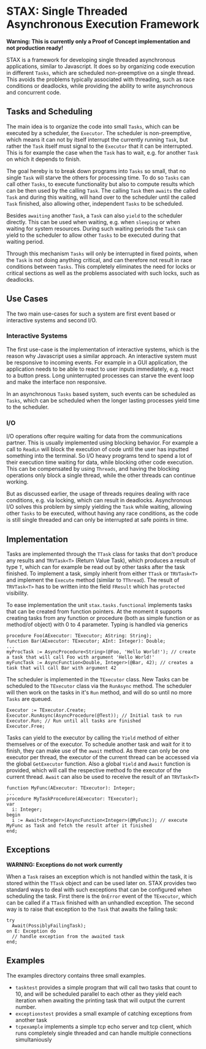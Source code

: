 # STAX: Single Threaded Asynchronous Execution Framework
**Warning: This is currently only a Proof of Concept implementation and not production ready!**

STAX is a framework for developing single threaded asynchronous applications, similar to Javascript.
It does so by organizing code execution in different `Tasks`, which are scheduled non-preemptive on a single thread. This avoids the problems typically associated with threading, such as race conditions or deadlocks, while providing the ability to write asynchronous and concurrent code.

## Tasks and Scheduling
The main idea is to organize the code into small `Tasks`, which can be executed by a scheduler, the `Executor`.
The scheduler is non-preemptive, which means it can not by itself interrupt the currently running `Task`, but rather the `Task` itself must signal to the `Executor` that it can be interrupted.
This is for example the case when the `Task` has to wait, e.g. for another `Task` on which it depends to finish.

The goal hereby is to break down programs into `Tasks` so small, that no single `Task` will starve the others for processing time.
To do so `Tasks` can call other `Tasks`, to execute functionality but also to compute results which can be then used by the calling `Task`.
The calling `Task` then `awaits` the called `Task` and during this waiting, will hand over to the scheduler until the called `Task` finished, also allowing other, independent `Tasks` to be scheduled.

Besides `awaiting` another `Task`, a `Task` can also `yield` to the scheduler directly.
This can be used when waiting, e.g. when `sleeping` or when waiting for system resources.
During such waiting periods the `Task` can yield to the scheduler to allow other `Tasks` to be executed during that waiting period.

Through this mechanism `Tasks` will only be interrupted in fixed points, when the `Task` is not doing anything critical, and can therefore not result in race conditions between `Tasks`.
This completely eliminates the need for locks or critical sections as well as the problems associated with such locks, such as deadlocks.

## Use Cases
The two main use-cases for such a system are first event based or interactive systems and second I/O.
### Interactive Systems
The first use-case is the implementation of interactive systems, which is the reason why Javascript uses a similar approach.
An interactive system must be responsive to incoming events.
For example in a GUI application, the application needs to be able to react to user inputs immediately, e.g. react to a button press.
Long uninterrupted processes can starve the event loop and make the interface non responsive.

In an asynchronous `Tasks` based system, such events can be scheduled as `Tasks`, which can be scheduled when the longer lasting processes yield time to the scheduler.

### I/O
I/O operations ofter require waiting for data from the communications partner.
This is usually implemented using blocking behavior.
For example a call to `ReadLn` will block the execution of code until the user has inputted something into the terminal.
So I/O heavy programs tend to spend a lot of their execution time waiting for data, while blocking other code execution.
This can be compensated by using `Threads`, and having the blocking operations only block a single thread, while the other threads can continue working.

But as discussed earlier, the usage of threads requires dealing with race conditions, e.g. via locking, which can result in deadlocks.
Asynchronous I/O solves this problem by simply yielding the `Task` while waiting, allowing other `Tasks` to be executed, without having any race conditions, as the code is still single threaded and can only be interrupted at safe points in time.

## Implementation
Tasks are implemented through the `TTask` class for tasks that don't produce any results and `TRVTask<T>` (Return Value Task), which produces a result of type `T`, which can for example be read out by other tasks after the task finished.
To implement a task, simply inherit from either `TTask` or `TRVTask<T>` and implement the `Execute` method (similar to `TThread`).
The result of `TRVTask<T>` has to be written into the field `FResult` which has `protected` visibility.

To ease implementation the unit `stax.tasks.functional` implements tasks that can be created from function pointers.
At the moment it supports creating tasks from any function or procedure (both as simple function or as method/of object) with 0 to 4 parameter.
Typing is handled via generics
```
procedure Foo(AExecutor: TExecutor; AString: String);
function Bar(AExecutor: TExecutor; AInt: Integer): Double;
...
myProcTask := AsyncProcedure<String>(@Foo, 'Hello World!'); // create a task that will call Foo with argument 'Hello World!'
myFuncTask := AsyncFunction<Double, Integer>(@Bar, 42); // creates a task that will call Bar with argument 42
```

The scheduler is implemented in the `TExecutor` class.
New Tasks can be scheduled to the `TExecutor` class via the `RunAsync` method.
The scheduler will then work on the tasks in it's `Run` method, and will do so until no more `Tasks` are queued.
```
Executor := TExecutor.Create;
Executor.RunAsync(AsyncProcedure(@Test)); // Initial task to run
Executor.Run; // Run until all tasks are finished
Executor.Free;
```

Tasks can yield to the executor by calling the `Yield` method of either themselves or of the executor.
To schedule another task and wait for it to finish, they can make use of the `await` method.
As there can only be one executor per thread, the executor of the current thread can be accessed via the global `GetExecutor` function.
Also a global `Yield` and `Await` function is provided, which will call the respective method fo the executor of the current thread.
`Await` can also be used to receive the result of an `TRVTask<T>`
```
function MyFunc(AExecutor: TExecutor): Integer;
...
procedure MyTaskProcedure(AExecutor: TExecutor);
var
  i: Integer;
begin
  i := Await<Integer>(AsyncFunction<Integer>(@MyFunc)); // execute MyFunc as Task and fetch the result after it finished
end;
```

## Exceptions
**WARNING: Exceptions do not work currently**

When a `Task` raises an exception which is not handled within the task, it is stored within the `TTask` object and can be used later on.
STAX provides two standard ways to deal with such exceptions that can be configured when scheduling the task.
First there is the `OnError` event of the `TExecutor`, which can be called if a `TTask` finished with an unhandled exception.
The second way is to raise that exception to the `Task` that awaits the failing task:
```
try
  Await(PossiblyFailingTask);
on E: Exception do
  // handle exception from the awaited task
end;
``` 

## Examples
The examples directory contains three small examples.
* `tasktest` provides a simple program that will call two tasks that count to 10, and will be scheduled parallel to each other as they yield each iteration when awaiting the printing task that will output the current number.
* `exceptionstest` provides a small example of catching exceptions from another task
* `tcpexample` implements a simple tcp echo server and tcp client, which runs completely single threaded and can handle multiple connections simultaniously